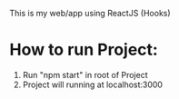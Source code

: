 This is my web/app using ReactJS (Hooks) 

# How to run Project:
1. Run "npm start" in root of Project
2. Project will running at localhost:3000

